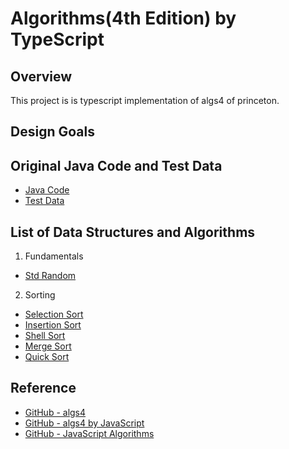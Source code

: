 # Algorithms(4th Edition) by TypeScript

## Overview

This project is is typescript implementation of algs4 of princeton.

## Design Goals

## Original Java Code and Test Data

- [Java Code](https://algs4.cs.princeton.edu/code/)
- [Test Data](https://algs4.cs.princeton.edu/code/algs4-data.zip)

## List of Data Structures and Algorithms

1. Fundamentals
  - [Std Random](src/fundamentals/std-random.ts)
2. Sorting
  - [Selection Sort](src/sorting/selection.ts)
  - [Insertion Sort](src/sorting/insertion.ts)
  - [Shell Sort](src/sorting/shell.ts)
  - [Merge Sort](src/sorting/merge.ts)
  - [Quick Sort](src/sorting/quick.ts)

## Reference

- [GitHub - algs4](https://github.com/kevin-wayne/algs4)
- [GitHub - algs4 by JavaScript](https://github.com/ohdonghoon1128/algorithms)
- [GitHub - JavaScript Algorithms](https://github.com/trekhleb/javascript-algorithms)
